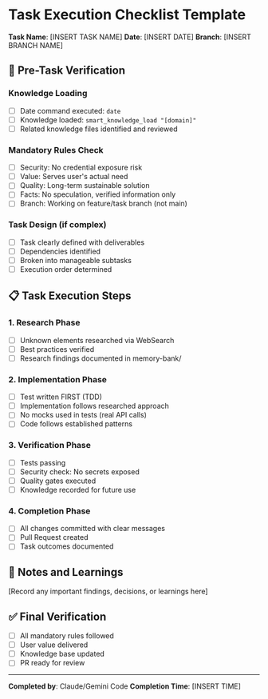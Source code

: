 # Task Execution Checklist Template

**Task Name**: [INSERT TASK NAME]
**Date**: [INSERT DATE]
**Branch**: [INSERT BRANCH NAME]

## 🚨 Pre-Task Verification

### Knowledge Loading
- [ ] Date command executed: `date`
- [ ] Knowledge loaded: `smart_knowledge_load "[domain]"`
- [ ] Related knowledge files identified and reviewed

### Mandatory Rules Check
- [ ] Security: No credential exposure risk
- [ ] Value: Serves user's actual need
- [ ] Quality: Long-term sustainable solution
- [ ] Facts: No speculation, verified information only
- [ ] Branch: Working on feature/task branch (not main)

### Task Design (if complex)
- [ ] Task clearly defined with deliverables
- [ ] Dependencies identified
- [ ] Broken into manageable subtasks
- [ ] Execution order determined

## 📋 Task Execution Steps

### 1. Research Phase
- [ ] Unknown elements researched via WebSearch
- [ ] Best practices verified
- [ ] Research findings documented in memory-bank/

### 2. Implementation Phase
- [ ] Test written FIRST (TDD)
- [ ] Implementation follows researched approach
- [ ] No mocks used in tests (real API calls)
- [ ] Code follows established patterns

### 3. Verification Phase
- [ ] Tests passing
- [ ] Security check: No secrets exposed
- [ ] Quality gates executed
- [ ] Knowledge recorded for future use

### 4. Completion Phase
- [ ] All changes committed with clear messages
- [ ] Pull Request created
- [ ] Task outcomes documented

## 📝 Notes and Learnings

[Record any important findings, decisions, or learnings here]

## ✅ Final Verification
- [ ] All mandatory rules followed
- [ ] User value delivered
- [ ] Knowledge base updated
- [ ] PR ready for review

---

**Completed by**: Claude/Gemini Code
**Completion Time**: [INSERT TIME]